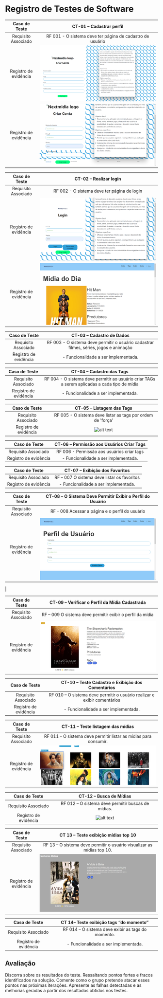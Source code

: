# Registro de Testes de Software

| **Caso de Teste** 	| **CT-01 – Cadastrar perfil** 	|
|:---:	|:---:	|
|	Requisito Associado 	| RF 001 - O sistema deve ter página de cadastro de usuário |
|Registro de evidência | ![alt text](/docs/img/registro-teste-de-software/cadastro.png) |
|Registro de evidência | ![alt text](/docs/img/registro-teste-de-software/Cadastro%20perfil%20r1.png) |

| **Caso de Teste** 	| **CT-02 – Realizar login** 	|
|:---:	|:---:	|
|Requisito Associado | RF 002 - O sistema deve ter página de login|
|Registro de evidência | ![alt text](/docs/img/registro-teste-de-software/login%20usuario%20r2.png)|
|Registro de evidência | ![alt text](/docs/img/registro-teste-de-software/login%20sucesso%20r2.png)|

| **Caso de Teste** 	| **CT-03 – Cadastro de Dados**	|
|:---:	|:---:	|
|Requisito Associado | RF 003 - O sistema deve permitir o usuário cadastrar filmes, séries, jogos e animação|
|Registro de evidência | - Funcionalidade a ser implementada. |

| **Caso de Teste** 	| **CT-04 – Cadastro das Tags**	|
|:---:	|:---:	|
|Requisito Associado | RF 004 - O sistema deve permitir ao usuário criar TAGs a serem aplicadas a cada tipo de mídia|
|Registro de evidência | - Funcionalidade a ser implementada. |

| **Caso de Teste** 	| **CT-05 – Listagem das Tags**	|
|:---:	|:---:	|
|Requisito Associado | RF 005 - O sistema deve listar as tags por ordem de 'força'|
|Registro de evidência | ![alt text](/docs/img/registro-teste-de-software/ct%5.png)|


| **Caso de Teste** 	| **CT-06 – Permissão aos Usuários Criar Tags**	|
|:---:	|:---:	|
|Requisito Associado | RF 006 - Permissão aos usuários criar tags|
|Registro de evidência | - Funcionalidade a ser implementada. |

| **Caso de Teste** 	| **CT-07 – Exibição dos Favoritos**	|
|:---:	|:---:	|
|Requisito Associado | RF – 007 O sistema deve listar os favoritos|
|Registro de evidência | - Funcionalidade a ser implementada. |

| **Caso de Teste** 	| **CT-08 – O Sistema Deve Permitir Exibir o Perfil do Usuário**	|
|:---:	|:---:	|
|Requisito Associado | RF – 008 Acessar a página e o perfil do usuário|
|Registro de evidência | ![alt text](/docs/img/registro-teste-de-software/exibição%20perfim%20do%20usuario%20r8.png) |
 |

| **Caso de Teste** 	| **CT-09 – Verificar o Perfil da Mídia Cadastrada**	|
|:---:	|:---:	|
|Requisito Associado | RF – 009 O sistema deve permitir exibir o perfil da mídia|
|Registro de evidência | ![alt text](/docs/img/registro-teste-de-software/perfil-midia.png) |

| **Caso de Teste** 	| **CT-10 – Teste Cadastro e Exibição dos Comentários**	|
|:---:	|:---:	|
|Requisito Associado |RF 010 – O sistema deve permitir o usuário realizar e exibir comentários|
|Registro de evidência | - Funcionalidade a ser implementada. |

| **Caso de Teste** 	| **CT-11 – Teste listagem das mídias**	|
|:---:	|:---:	|
|Requisito Associado |RF 011 – O sistema deve permitir listar as mídias para consumir.|
|Registro de evidência | ![alt text](/docs/img/registro-teste-de-software/listar-midias.png) |

| **Caso de Teste** 	| **CT-12 – Busca de Mídias**	|
|:---:	|:---:	|
|Requisito Associado |RF 012 – O sistema deve permitir buscas de mídias.|
|Registro de evidência | ![alt text](/docs/img/registro-teste-de-software/ct%12.png) |

| **Caso de Teste** 	| **CT 13 – Teste exibição mídias top 10**	|
|:---:	|:---:	|
|Requisito Associado |RF 13 – O sistema deve permitir o usuário visualizar as mídias top 10.|
|Registro de evidência | ![alt text](/docs/img/registro-teste-de-software/melhores-midias.png) |

| **Caso de Teste** 	| **CT 14– Teste exibição tags “do momento”**	|
|:---:	|:---:	|
|Requisito Associado |RF 014 – O sistema deve exibir as tags do momento.|
|Registro de evidência | - Funcionalidade a ser implementada. |

## Avaliação

Discorra sobre os resultados do teste. Ressaltando pontos fortes e fracos identificados na solução. Comente como o grupo pretende atacar esses pontos nas próximas iterações. Apresente as falhas detectadas e as melhorias geradas a partir dos resultados obtidos nos testes.
